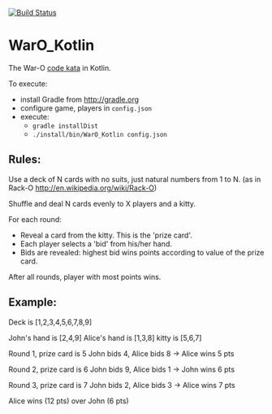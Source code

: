 [![Build Status](https://travis-ci.org/codetojoy/WarO_Kotlin.svg?branch=master)](https://travis-ci.org/codetojoy/WarO_Kotlin)

WarO_Kotlin
===========

The War-O [code kata](https://en.wikipedia.org/wiki/Kata_(programming)) in Kotlin.

To execute:

* install Gradle from http://gradle.org
* configure game, players in `config.json`
* execute: 
    * `gradle installDist`
    * `./install/bin/WarO_Kotlin config.json`

Rules:
---------

Use a deck of N cards with no suits, just natural numbers from 1 to N.
(as in Rack-O http://en.wikipedia.org/wiki/Rack-O)

Shuffle and deal N cards evenly to X players and a kitty.

For each round:
- Reveal a card from the kitty. This is the 'prize card'.
- Each player selects a 'bid' from his/her hand.
- Bids are revealed: highest bid wins points according to value of the prize card.

After all rounds, player with most points wins.

Example:
---------

Deck is [1,2,3,4,5,6,7,8,9]

John's hand is [2,4,9]
Alice's hand is [1,3,8]
kitty is [5,6,7]

Round 1, prize card is 5
John bids 4, Alice bids 8 -> Alice wins 5 pts

Round 2, prize card is 6
John bids 9, Alice bids 1 -> John wins 6 pts

Round 3, prize card is 7
John bids 2, Alice bids 3 -> Alice wins 7 pts

Alice wins (12 pts) over John (6 pts)

